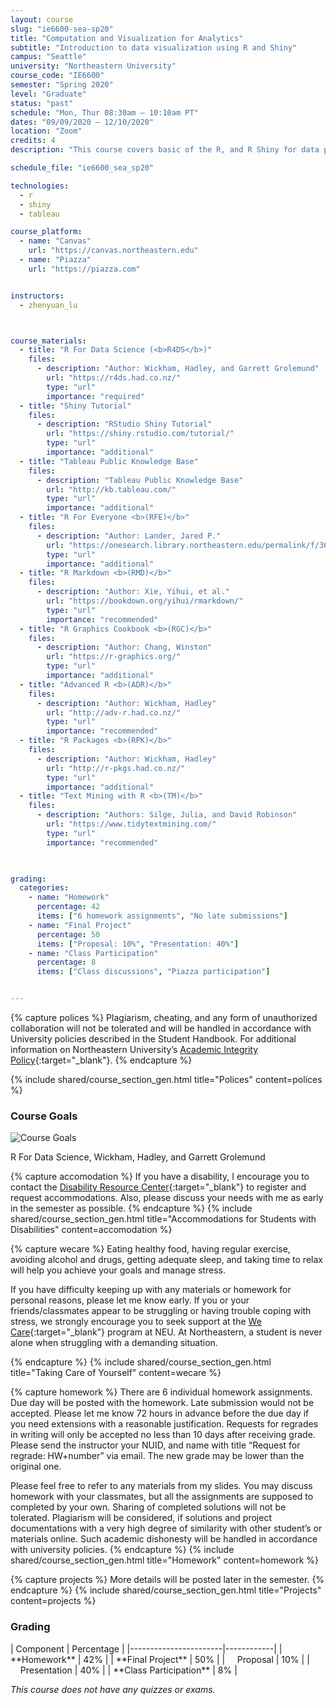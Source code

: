 ```yaml
---
layout: course
slug: "ie6600-sea-sp20"
title: "Computation and Visualization for Analytics" 
subtitle: "Introduction to data visualization using R and Shiny"
campus: "Seattle"
university: "Northeastern University"
course_code: "IE6600"
semester: "Spring 2020"
level: "Graduate"
status: "past"
schedule: "Mon, Thur 08:30am – 10:10am PT"
dates: "09/09/2020 – 12/10/2020"
location: "Zoom"
credits: 4
description: "This course covers basic of the R, and R Shiny for data preprocessing, and visualization. It introduces students to static and interactive visualization, dashboard, and platform that reveal information, patterns, interactions, and comparisons by paying attention to details such as color encoding, a shape selection, spatial layout, and annotation. Based on these fundamentals of analytical and creative thinking, the course then focuses on data visualization techniques and the use of the most current popular software tools that support data exploration, analytics-based storytelling and knowledge discovery, and decision-making in engineering, healthcare operations, manufacturing, and related applications."

schedule_file: "ie6600_sea_sp20"

technologies:
  - r
  - shiny
  - tableau

course_platform:
  - name: "Canvas"
    url: "https://canvas.northeastern.edu"
  - name: "Piazza"
    url: "https://piazza.com"


instructors:
  - zhenyuan_lu



course_materials:
  - title: "R For Data Science (<b>R4DS</b>)"
    files:
      - description: "Author: Wickham, Hadley, and Garrett Grolemund"
        url: "https://r4ds.had.co.nz/"
        type: "url"
        importance: "required"
  - title: "Shiny Tutorial"
    files:
      - description: "RStudio Shiny Tutorial"
        url: "https://shiny.rstudio.com/tutorial/"
        type: "url"
        importance: "additional"
  - title: "Tableau Public Knowledge Base"
    files:
      - description: "Tableau Public Knowledge Base"
        url: "http://kb.tableau.com/"
        type: "url"
        importance: "additional"
  - title: "R For Everyone <b>(RFE)</b>"
    files:
      - description: "Author: Lander, Jared P."
        url: "https://onesearch.library.northeastern.edu/permalink/f/365rt0/NEU_ALMA51284955070001401"
        type: "url"
        importance: "additional"
  - title: "R Markdown <b>(RMD)</b>"
    files:
      - description: "Author: Xie, Yihui, et al."
        url: "https://bookdown.org/yihui/rmarkdown/"
        type: "url"
        importance: "recommended"
  - title: "R Graphics Cookbook <b>(RGC)</b>"
    files:
      - description: "Author: Chang, Winston"
        url: "https://r-graphics.org/"
        type: "url"
        importance: "additional"
  - title: "Advanced R <b>(ADR)</b>" 
    files:
      - description: "Author: Wickham, Hadley"
        url: "http://adv-r.had.co.nz/"
        type: "url"
        importance: "recommended"
  - title: "R Packages <b>(RPK)</b>" 
    files:
      - description: "Author: Wickham, Hadley"
        url: "http://r-pkgs.had.co.nz/"
        type: "url"
        importance: "additional"
  - title: "Text Mining with R <b>(TM)</b>" 
    files:
      - description: "Authors: Silge, Julia, and David Robinson"
        url: "https://www.tidytextmining.com/"
        type: "url"
        importance: "recommended"
  


grading:
  categories:
    - name: "Homework"
      percentage: 42
      items: ["6 homework assignments", "No late submissions"]
    - name: "Final Project"
      percentage: 50
      items: ["Proposal: 10%", "Presentation: 40%"]
    - name: "Class Participation"
      percentage: 8
      items: ["Class discussions", "Piazza participation"]


---
```





<!-- Polices-->
{% capture polices %}
Plagiarism, cheating, and any form of unauthorized collaboration will not be tolerated and will be handled in accordance with University policies described in the Student Handbook. For additional information on Northeastern University’s [Academic Integrity Policy](http://www.northeastern.edu/osccr/academic-integrity-policy/){:target="_blank"}.
{% endcapture %}

{% include shared/course_section_gen.html title="Polices" content=polices %}


<div class="mb-8">
<h3 class="text-2xl font-bold mb-4">Course Goals</h3>
  <div class="bg-white rounded-xl p-6 shadow-sm">
  <div class="flex flex-col items-center">
  <img src="{{ '/assets/images/ie6600/goal.png' | relative_url }}" alt="Course Goals" class="max-w-full mb-4 rounded-lg" style="max-height: 400px;">
  <p class="text-gray-700 text-base">R For Data Science, Wickham, Hadley, and Garrett Grolemund</p>
  </div>
  </div>
</div>

<!-- Accomodation -->
{% capture accomodation %}
If you have a disability, I encourage you to contact the [Disability Resource Center](http://www.northeastern.edu/drc/about-the-drc/){:target="_blank"} to register and request accommodations. Also, please discuss your needs with me as early in the semester as possible.
{% endcapture %}
{% include shared/course_section_gen.html title="Accommodations for Students with Disabilities" content=accomodation %}


<!-- Wecare -->
{% capture wecare %}
Eating healthy food, having regular exercise, avoiding alcohol and drugs, getting adequate sleep, and taking time to relax will help you achieve your goals and manage stress.

If you have difficulty keeping up with any materials or homework for personal reasons, please let me know early. If you or your friends/classmates appear to be struggling or having trouble coping with stress, we strongly encourage you to seek support at the [We Care](https://studentlife.northeastern.edu/we-care/){:target="_blank"} program at NEU. At Northeastern, a student is never alone when struggling with a demanding situation.

{% endcapture %}
{% include shared/course_section_gen.html title="Taking Care of Yourself" content=wecare %}

<!-- Homework -->
{% capture homework %}
There are 6 individual homework assignments. Due day will be posted with the homework. Late submission would not be accepted. Please let me know 72 hours in advance before the due day if you need extensions with a reasonable justification.
Requests for regrades in writing will only be accepted no less than 10 days after receiving grade. Please send the instructor your NUID, and name with title “Request for regrade: HW+number” via email. The new grade may be lower than the original one.

Please feel free to refer to any materials from my slides. You may discuss homework with your classmates, but all the assignments are supposed to completed by your own. Sharing of completed solutions will not be tolerated. Plagiarism will be considered, if solutions and project documentations with a very high degree of similarity with other student’s or materials online. Such academic dishonesty will be handled in accordance with university policies.
{% endcapture %}
{% include shared/course_section_gen.html title="Homework" content=homework %}

{% capture projects %}
More details will be posted later in the semester.
{% endcapture %}
{% include shared/course_section_gen.html title="Projects" content=projects %}

<!-- Course Grading-->
<div class="mb-8">
<h3 class="text-2xl font-bold mb-4">Grading</h3>
  <div class="max-w-md bg-white rounded-xl pt-1.5 pb-1.5 pl-8 pr-8 shadow-sm" markdown='1'>
  | Component             | Percentage |
  |-----------------------|------------|
  | **Homework**          | 42%        |
  | **Final Project**     | 50%        |
  | &nbsp;&nbsp;&nbsp;&nbsp;Proposal   | 10%        |
  | &nbsp;&nbsp;&nbsp;&nbsp;Presentation | 40%        |
  | **Class Participation** | 8%       |

  *This course does not have any quizzes or exams.*
  </div>
</div>